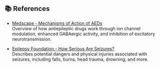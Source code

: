 ## 📚 References

- [Medscape - Mechanisms of Action of AEDs](https://emedicine.medscape.com/article/1187334-overview#a2)  
  Overview of how antiepileptic drugs work through ion channel modulation, enhanced GABAergic activity, and inhibition of excitatory neurotransmission.

- [Epilepsy Foundation - How Serious Are Seizures?](https://www.epilepsy.com/what-is-epilepsy/understanding-seizures/how-serious-are-seizures#What-type-of-injuries-can-occur?)  
  Describes potential dangers and physical injuries associated with seizures, including falls, burns, head trauma, drowning, and more.
